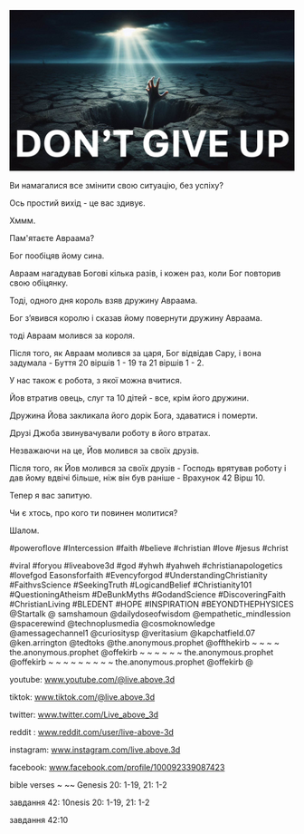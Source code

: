![Video cover image](../cover.jpg "cover photo")

Ви намагалися все змінити свою ситуацію, без успіху?

Ось простий вихід - це вас здивує.

Хммм.

Пам'ятаєте Авраама?

Бог пообіцяв йому сина.

Авраам нагадував Богові кілька разів, і кожен раз, коли Бог повторив свою обіцянку.

Тоді, одного дня король взяв дружину Авраама.

Бог з’явився королю і сказав йому повернути дружину Авраама.

тоді Авраам молився за короля.

Після того, як Авраам молився за царя, Бог відвідав Сару, і вона задумала - Буття 20 віршів 1 - 19 та 21 віршів 1 - 2.

У нас також є робота, з якої можна вчитися.

Йов втратив овець, слуг та 10 дітей - все, крім його дружини.

Дружина Йова закликала його дорік Бога, здаватися і померти.

Друзі Джоба звинувачували роботу в його втратах.

Незважаючи на це, Йов молився за своїх друзів.

Після того, як Йов молився за своїх друзів - Господь врятував роботу і дав йому вдвічі більше, ніж він був раніше - Врахунок 42 Вірш 10.

Тепер я вас запитую.

Чи є хтось, про кого ти повинен молитися?

Шалом.


#poweroflove #Intercession #faith #believe #christian #love #jesus #christ

#viral #foryou #liveabove3d #god #yhwh #yahweh #christianapologetics #lovefgod Easonsforfaith #Evencyforgod #UnderstandingChristianity #FaithvsScience #SeekingTruth #LogicandBelief #Christianity101 #QuestioningAtheism #DeBunkMyths #GodandScience #DiscoveringFaith #ChristianLiving #BLEDENT #HOPE #INSPIRATION #BEYONDTHEPHYSICES @Startalk @ samshamoun @dailydoseofwisdom @empathetic_mindlession @spacerewind @technoplusmedia @cosmoknowledge @amessagechannel1 @curiositysp @veritasium @kapchatfield.07 @ken.arrington @tedtoks @the.anonymous.prophet @offthekirb ~ ~ ~ ~ the.anonymous.prophet @offekirb ~ ~ ~ ~ ~ ~ the.anonymous.prophet @offekirb ~ ~ ~ ~ ~ ~ ~ ~ ~ the.anonymous.prophet @offekirb @

youtube: www.youtube.com/@live.above.3d


tiktok: www.tiktok.com/@live.above.3d

twitter: www.twitter.com/Live_above_3d

reddit : www.reddit.com/user/live-above-3d

instagram: www.instagram.com/live.above.3d

facebook: www.facebook.com/profile/100092339087423

bible verses ~ ~~ Genesis 20: 1-19, 21: 1-2

завдання 42: 10nesis 20: 1-19, 21: 1-2

завдання 42:10


